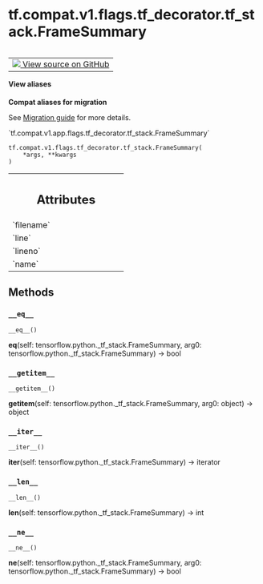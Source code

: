 <div itemscope itemtype="http://developers.google.com/ReferenceObject">
<meta itemprop="name" content="tf.compat.v1.flags.tf_decorator.tf_stack.FrameSummary" />
<meta itemprop="path" content="Stable" />
<meta itemprop="property" content="__eq__"/>
<meta itemprop="property" content="__getitem__"/>
<meta itemprop="property" content="__init__"/>
<meta itemprop="property" content="__iter__"/>
<meta itemprop="property" content="__len__"/>
<meta itemprop="property" content="__ne__"/>
<meta itemprop="property" content="__new__"/>
</div>

# tf.compat.v1.flags.tf_decorator.tf_stack.FrameSummary

<!-- Insert buttons and diff -->

<table class="tfo-notebook-buttons tfo-api nocontent" align="left">
<td>
  <a target="_blank" href="https://github.com/tensorflow/tensorflow/blob/r2.2/tensorflow/python/_tf_stack.so">
    <img src="https://www.tensorflow.org/images/GitHub-Mark-32px.png" />
    View source on GitHub
  </a>
</td>
</table>





<section class="expandable">
  <h4 class="showalways">View aliases</h4>
  <p>
<b>Compat aliases for migration</b>
<p>See
<a href="https://www.tensorflow.org/guide/migrate">Migration guide</a> for
more details.</p>
<p>`tf.compat.v1.app.flags.tf_decorator.tf_stack.FrameSummary`</p>
</p>
</section>

<pre class="devsite-click-to-copy prettyprint lang-py tfo-signature-link">
<code>tf.compat.v1.flags.tf_decorator.tf_stack.FrameSummary(
    *args, **kwargs
)
</code></pre>



<!-- Placeholder for "Used in" -->




<!-- Tabular view -->
 <table class="responsive fixed orange">
<colgroup><col width="214px"><col></colgroup>
<tr><th colspan="2"><h2 class="add-link">Attributes</h2></th></tr>

<tr>
<td>
`filename`
</td>
<td>

</td>
</tr><tr>
<td>
`line`
</td>
<td>

</td>
</tr><tr>
<td>
`lineno`
</td>
<td>

</td>
</tr><tr>
<td>
`name`
</td>
<td>

</td>
</tr>
</table>



## Methods

<h3 id="__eq__"><code>__eq__</code></h3>

<pre class="devsite-click-to-copy prettyprint lang-py tfo-signature-link">
<code>__eq__()
</code></pre>

__eq__(self: tensorflow.python._tf_stack.FrameSummary, arg0: tensorflow.python._tf_stack.FrameSummary) -> bool


<h3 id="__getitem__"><code>__getitem__</code></h3>

<pre class="devsite-click-to-copy prettyprint lang-py tfo-signature-link">
<code>__getitem__()
</code></pre>

__getitem__(self: tensorflow.python._tf_stack.FrameSummary, arg0: object) -> object


<h3 id="__iter__"><code>__iter__</code></h3>

<pre class="devsite-click-to-copy prettyprint lang-py tfo-signature-link">
<code>__iter__()
</code></pre>

__iter__(self: tensorflow.python._tf_stack.FrameSummary) -> iterator


<h3 id="__len__"><code>__len__</code></h3>

<pre class="devsite-click-to-copy prettyprint lang-py tfo-signature-link">
<code>__len__()
</code></pre>

__len__(self: tensorflow.python._tf_stack.FrameSummary) -> int


<h3 id="__ne__"><code>__ne__</code></h3>

<pre class="devsite-click-to-copy prettyprint lang-py tfo-signature-link">
<code>__ne__()
</code></pre>

__ne__(self: tensorflow.python._tf_stack.FrameSummary, arg0: tensorflow.python._tf_stack.FrameSummary) -> bool




